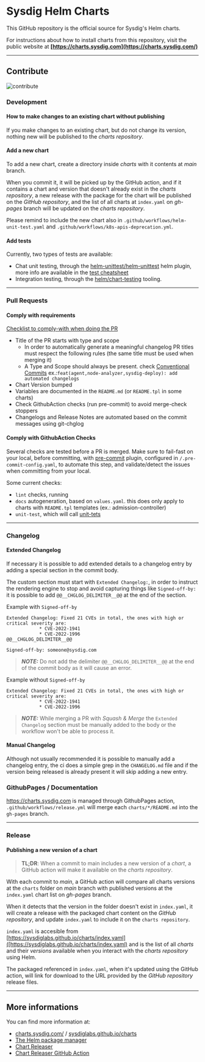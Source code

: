 # Sysdig Helm Charts

This GitHub repository is the official source for Sysdig's Helm charts.

For instructions about how to install charts from this repository, visit the public website at
**[https://charts.sysdig.com](https://charts.sysdig.com/)** 

---

## Contribute

![contribute](https://user-images.githubusercontent.com/1073243/180266068-2695317f-5b05-4075-b432-6861330a5ef3.gif)


### Development

#### How to make changes to an existing chart without publishing

If you make changes to an existing chart, but do not change its version, nothing new will be published to the _charts repository_.

#### Add a new chart

To add a new chart, create a directory inside _charts_ with it contents at _main_ branch.

When you commit it, it will be picked up by the GitHub action, and if it contains a chart and version that doesn't already exist in the _charts repository_, a new release with the package for the chart will be published on the _GitHub repository_, and the list of all charts at `index.yaml` on _gh-pages_ branch will be updated on the _charts repository_.

Please remind to include the new chart also in `.github/workflows/helm-unit-test.yaml` and `.github/workflows/k8s-apis-deprecation.yml`.

#### Add tests

Currently, two types of tests are available:

- Chat unit testing, through the [helm-unittest/helm-unittest](https://github.com/helm-unittest/helm-unittest) helm plugin, more info are available in the [test cheatsheet](https://github.com/helm-unittest/helm-unittest/blob/main/DOCUMENT.md#test-job)
- Integration testing, through the [helm/chart-testing](https://github.com/helm/chart-testing/) tooling.

---

### Pull Requests

#### Comply with requirements

[Checklist to comply-with when doing the PR](./.github/PULL_REQUEST_TEMPLATE.md)

- Title of the PR starts with type and scope
  - In order to automatically generate a meaningful changelog PR titles must respect the following rules (the same title must be used when merging it)
  - A Type and Scope should always be present. check [Conventional Commits](https://www.conventionalcommits.org/en/v1.0.0/)
    ex.:`feat(agent,node-analyzer,sysdig-deploy): add automated changelogs`
- Chart Version bumped
- Variables are documented in the `README.md` (or `README.tpl` in some charts)
- Check GithubAction checks (run pre-commit) to avoid merge-check stoppers
- Changelogs and Release Notes are automated based on the commit messages using git-chglog

#### Comply with GithubAction Checks

Several checks are tested before a PR is merged.
Make sure to fail-fast on your local, before committing, with [pre-commit](https://pre-commit.com/) plugin, configured in `/.pre-commit-config.yaml`, to automate this step, and validate/detect the issues when committing from your local.

Some current checks:
- `lint` checks, running
- `docs` autogeneration, based on `values.yaml`. this does only apply to charts with `README.tpl` templates (ex.: admission-controller)
- `unit-test`, which will call [unit-tets](#--add-tests)

---

### Changelog

#### Extended Changelog

If necessary it is possible to add extended details to a changelog entry by adding a special section in the commit body.

The custom section must start with `Extended Changelog:`, in order to instruct the rendering engine to stop and avoid capturing things like `Signed-off-by:` it is possible to add `@@__CHGLOG_DELIMITER__@@` at the end of the section.

Example with `Signed-off-by`
```
Extended Changelog: Fixed 21 CVEs in total, the ones with high or critical severity are:
            * CVE-2022-1941
            * CVE-2022-1996
@@__CHGLOG_DELIMITER__@@

Signed-off-by: someone@sysdig.com
```

> **_NOTE:_**  Do not add the delimiter `@@__CHGLOG_DELIMITER__@@` at the end of the commit body as it will cause an error.

Example without `Signed-off-by`
```
Extended Changelog: Fixed 21 CVEs in total, the ones with high or critical severity are:
            * CVE-2022-1941
            * CVE-2022-1996
```

> **_NOTE:_**  While merging a PR with _Squash & Merge_ the `Extended Changelog` section must be manually added to the body or the workflow won't be able to process it.

#### Manual Changelog

Although not usually recommended it is possible to manually add a changelog entry, the ci does a simple grep in the `CHANGELOG.md` file and if the version being released is already present it will skip adding a new entry.

### GithubPages / Documentation

https://charts.sysdig.com is managed through GithubPages action, `.github/workflows/release.yml` will merge each `charts/*/README.md` into the `gh-pages` branch.

---

### Release

#### Publishing a new version of a chart

> **TL;DR**: When a commit to main includes a new version of a _chart_, a GitHub action will make it available on the _charts repository_.

With each commit to _main_, a GitHub action will compare all charts versions at the `charts` folder on _main_ branch with published versions at the `index.yaml` chart list on _gh-pages_ branch.

When it detects that the version in the folder doesn't exist in  `index.yaml`, it will create a release with the packaged chart content on the _GitHub repository_, and update `index.yaml` to include it on the `charts repository`.

`index.yaml` is accesible from [https://sysdiglabs.github.io/charts/index.yaml]([https://sysdiglabs.github.io/charts/index.yaml) and is the list of all _charts_ and their _versions_ available when you interact with the _charts repository_ using Helm.

The packaged referenced in `index.yaml`, when it's updated using the GitHub action, will link for download to the URL provided by the _GitHub repository_ release files.

---

## More informations

You can find more information at:

- [charts.sysdig.com/](https://charts.sysdig.com/) / [sysdiglabs.github.io/charts](https://sysdiglabs.github.io/charts)
- [The Helm package manager](https://helm.sh/)
- [Chart Releaser](https://github.com/helm/chart-releaser)
- [Chart Releaser GitHub Action](https://github.com/helm/chart-releaser-action)
